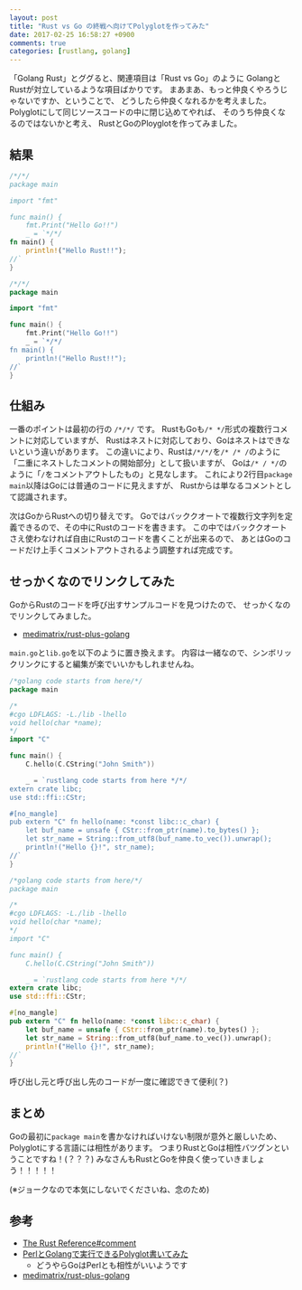 ```yaml
---
layout: post
title: "Rust vs Go の終戦へ向けてPolyglotを作ってみた"
date: 2017-02-25 16:58:27 +0900
comments: true
categories: [rustlang, golang]
---
```


「Golang Rust」とググると、関連項目は「Rust vs Go」のように
GolangとRustが対立しているような項目ばかりです。
まあまあ、もっと仲良くやろうじゃないですか、ということで、
どうしたら仲良くなれるかを考えました。
Polyglotにして同じソースコードの中に閉じ込めてやれば、
そのうち仲良くなるのではないかと考え、
RustとGoのPloyglotを作ってみました。

<!-- More -->

## 結果

``` rust polyglot.rs
/*/*/
package main

import "fmt"

func main() {
	fmt.Print("Hello Go!!")
	_ = `*/*/
fn main() {
    println!("Hello Rust!!");
//`
}
```

``` go polyglot.go
/*/*/
package main

import "fmt"

func main() {
	fmt.Print("Hello Go!!")
	_ = `*/*/
fn main() {
    println!("Hello Rust!!");
//`
}
```


## 仕組み

一番のポイントは最初の行の `/*/*/` です。
RustもGoも`/* */`形式の複数行コメントに対応していますが、
Rustはネストに対応しており、Goはネストはできないという違いがあります。
この違いにより、Rustは`/*/*/`を`/* /* /`のように「二重にネストしたコメントの開始部分」として扱いますが、
Goは`/* / */`のように「`/`をコメントアウトしたもの」と見なします。
これにより2行目`package main`以降はGoには普通のコードに見えますが、
Rustからは単なるコメントとして認識されます。

次はGoからRustへの切り替えです。
Goではバッククオートで複数行文字列を定義できるので、その中にRustのコードを書きます。
この中ではバッククオートさえ使わなければ自由にRustのコードを書くことが出来るので、
あとはGoのコードだけ上手くコメントアウトされるよう調整すれば完成です。


## せっかくなのでリンクしてみた

GoからRustのコードを呼び出すサンプルコードを見つけたので、
せっかくなのでリンクしてみました。

- [medimatrix/rust-plus-golang](https://github.com/medimatrix/rust-plus-golang)

`main.go`と`lib.go`を以下のように置き換えます。
内容は一緒なので、シンボリックリンクにすると編集が楽でいいかもしれませんね。

``` go main.go
/*golang code starts from here/*/
package main

/*
#cgo LDFLAGS: -L./lib -lhello
void hello(char *name);
*/
import "C"

func main() {
	C.hello(C.CString("John Smith"))

	_ = `rustlang code starts from here */*/
extern crate libc;
use std::ffi::CStr;

#[no_mangle]
pub extern "C" fn hello(name: *const libc::c_char) {
    let buf_name = unsafe { CStr::from_ptr(name).to_bytes() };
    let str_name = String::from_utf8(buf_name.to_vec()).unwrap();
    println!("Hello {}!", str_name);
//`
}
```

``` rust lib.rs
/*golang code starts from here/*/
package main

/*
#cgo LDFLAGS: -L./lib -lhello
void hello(char *name);
*/
import "C"

func main() {
	C.hello(C.CString("John Smith"))

	_ = `rustlang code starts from here */*/
extern crate libc;
use std::ffi::CStr;

#[no_mangle]
pub extern "C" fn hello(name: *const libc::c_char) {
    let buf_name = unsafe { CStr::from_ptr(name).to_bytes() };
    let str_name = String::from_utf8(buf_name.to_vec()).unwrap();
    println!("Hello {}!", str_name);
//`
}
```

呼び出し元と呼び出し先のコードが一度に確認できて便利(？)

## まとめ

Goの最初に`package main`を書かなければいけない制限が意外と厳しいため、
Polyglotにする言語には相性があります。
つまりRustとGoは相性バツグンということですね！(？？？)
みなさんもRustとGoを仲良く使っていきましょう！！！！！

(※ジョークなので本気にしないでくださいね、念のため)

## 参考

- [The Rust Reference#comment](https://doc.rust-lang.org/reference.html#comments)
- [PerlとGolangで実行できるPolyglot書いてみた](https://shogo82148.github.io/blog/2016/04/05/polyglot-of-perl-and-golang/)
  - どうやらGoはPerlとも相性がいいようです
- [medimatrix/rust-plus-golang](https://github.com/medimatrix/rust-plus-golang)
